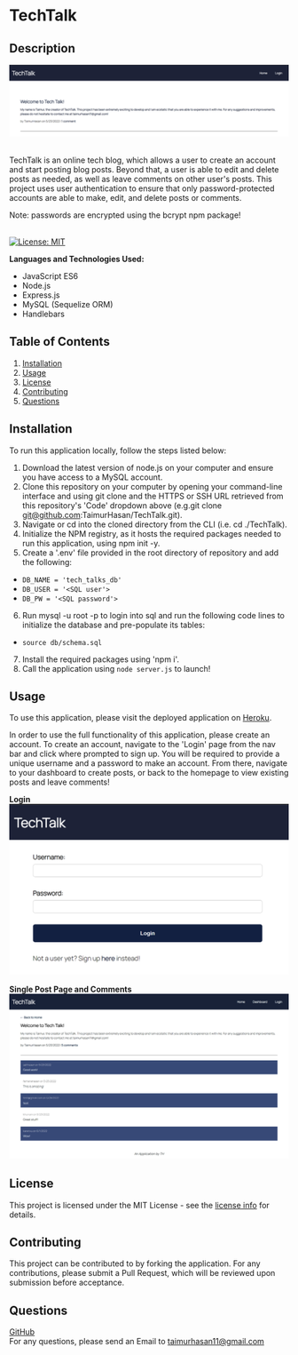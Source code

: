 # TechTalk
## Description
[![Tech Talk Homepage](./assets/images/Screenshot%202022-05-23%20181040.png)](https://techtalkbytaimur.herokuapp.com/)

<br/>
TechTalk is an online tech blog, which allows a user to create an account and start posting blog posts. Beyond that, a user is able to edit and delete posts as needed, as well as leave comments on other user's posts. This project uses user authentication to ensure that only password-protected accounts are able to make, edit, and delete posts or comments. <br/>

Note: passwords are encrypted using the bcrypt npm package!
<br/>
<br/>

[![License: MIT](https://img.shields.io/badge/License-MIT-yellow.svg)](https://opensource.org/licenses/MIT)

**Languages and Technologies Used:** 
- JavaScript ES6
- Node.js
- Express.js
- MySQL (Sequelize ORM)
- Handlebars

## Table of Contents

1. [ Installation ](#install)
1. [ Usage ](#usage)
2. [ License ](#license)
3. [ Contributing ](#contributing)
4. [ Questions ](#questions)

<a name="install"></a>

## Installation
To run this application locally, follow the steps listed below:
1. Download the latest version of node.js on your computer and ensure you have access to a MySQL account.
2. Clone this repository on your computer by opening your command-line interface and using git clone and the HTTPS or SSH URL retrieved from this repository's 'Code' dropdown above (e.g.git clone git@github.com:TaimurHasan/TechTalk.git).
3. Navigate or cd into the cloned directory from the CLI (i.e. cd ./TechTalk).
4. Initialize the NPM registry, as it hosts the required packages needed to run this application, using npm init -y.
5. Create a '.env' file provided in the root directory of repository and add the following:
- ```DB_NAME = 'tech_talks_db'```
- ```DB_USER = '<SQL user'>```
- ```DB_PW = '<SQL password'>```
6. Run mysql -u root -p to login into sql and run the following code lines to initialize the database and pre-populate its tables:
- ```source db/schema.sql```
7. Install the required packages using 'npm i'.
8. Call the application using ```node server.js``` to launch!

<a name="usage"></a>

## Usage
To use this application, please visit the deployed application on [Heroku](https://techtalkbytaimur.herokuapp.com/). <br/>

In order to use the full functionality of this application, please create an account. To create an account, navigate to the 'Login' page from the nav bar and click where prompted to sign up. You will be required to provide a unique username and a password to make an account. From there, navigate to your dashboard to create posts, or back to the homepage to view existing posts and leave comments!

**Login**<br/>
![Tech Talk Login Page](./assets/images/Screenshot%202022-05-23%20180844.png)

**Single Post Page and Comments**<br/>
![Tech Talk single post Page](./assets/images/screencapture-techtalkbytaimur-herokuapp-post-1-2022-08-13-14_23_27.png)

<a name="license"></a>
## License
This project is licensed under the MIT License - see the [license info](https://opensource.org/licenses/MIT) for details.


<a name="contributing"></a>

## Contributing

This project can be contributed to by forking the application. For any contributions, please submit a Pull Request, which will be reviewed upon submission before acceptance.

<a name="questions"></a>

## Questions

[GitHub](https://github.com/TaimurHasan) <br/>
For any questions, please send an Email to [taimurhasan11@gmail.com](mailto:taimurhasan11@gmail.com)
